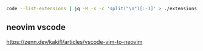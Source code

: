 ```bash
code --list-extensions | jq -R -s -c 'split("\n")[:-1]' > ./extensions.json
```


## neovim vscode
https://zenn.dev/kakifl/articles/vscode-vim-to-neovim